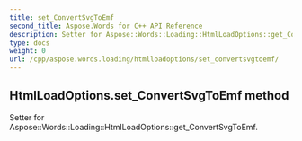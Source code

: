 ```yaml
---
title: set_ConvertSvgToEmf
second_title: Aspose.Words for C++ API Reference
description: Setter for Aspose::Words::Loading::HtmlLoadOptions::get_ConvertSvgToEmf. 
type: docs
weight: 0
url: /cpp/aspose.words.loading/htmlloadoptions/set_convertsvgtoemf/
---
```

## HtmlLoadOptions.set_ConvertSvgToEmf method


Setter for Aspose::Words::Loading::HtmlLoadOptions::get_ConvertSvgToEmf. 

